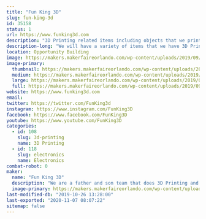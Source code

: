 ```yaml
---
title: "Fun King 3D"
slug: fun-king-3d
id: 35158
status: 1
url: https://www.funking3d.com
description: "3D Printing related items including objects that we printed as well as the printers. We will be displaying the FK-1 for the first time in public!! The FK-1 is a 1200x400x475mm home designed and built 3D Printer! Come see this monster!"
description-long: "We will have a variety of items that we have 3D Printed. We will also have a couple of printers on display. The FK-1 will be the center piece of our display this year and it is the first time it will be seen in public. This project was over 8 months in the making and it is a sight to see. With a build capacity of 1200x400x475mm it has the potential to build some amazing things."
location: Opportunity Building
image: https://makers.makerfaireorlando.com/wp-content/uploads/2019/09/20181111_111615-1-1024x576.jpg
image-primary:
  thumbnail: https://makers.makerfaireorlando.com/wp-content/uploads/2019/09/20181111_111615-1-150x150.jpg
  medium: https://makers.makerfaireorlando.com/wp-content/uploads/2019/09/20181111_111615-1-300x169.jpg
  large: https://makers.makerfaireorlando.com/wp-content/uploads/2019/09/20181111_111615-1-1024x576.jpg
  full: https://makers.makerfaireorlando.com/wp-content/uploads/2019/09/20181111_111615-1.jpg
website: https://www.funking3d.com
email: 
twitter: https://twitter.com/FunKing3d
instagram: https://www.instagram.com/FunKing3D
facebook: https://www.facebook.com/FunKing3D
youtube: https://www.youtube.com/FunKing3D
categories:
  - id: 108
    slug: 3d-printing
    name: 3D Printing
  - id: 118
    slug: electronics
    name: Electronics
combat-robot: 0
maker:
  name: "Fun King 3D"
  description: "We are a father and son team that does 3D Printing and Electronic Projects on YouTube. We love to learn, and teach what we learn."
  image-primary: https://makers.makerfaireorlando.com/wp-content/uploads/2018/07/20180312_200118-1024x576.jpg
last-modified-db: "2019-10-26 13:28:00"
last-exported: "2020-11-07 08:07:22"
sitemap: false
---
```

